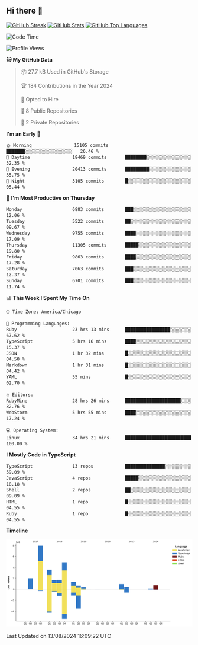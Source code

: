 ## Hi there 👋

<!--
- 🔭 I’m currently working on ...
- 🌱 I’m currently learning ...
- 👯 I’m looking to collaborate on ...
- 🤔 I’m looking for help with ...
- 💬 Ask me about ...
- 📫 How to reach me: ...
- 😄 Pronouns: ...
- ⚡ Fun fact: ...
-->

[![GitHub Streak](https://github-readme-streak-stats.herokuapp.com?user=jameswlane&theme=tokyonight)](https://git.io/streak-stats)
[![GitHub Stats](https://github-readme-stats.vercel.app/api?username=jameswlane&show_icons=true&theme=tokyonight)](https://github-readme-stats.vercel.app)
[![GitHub Top Languages](https://github-readme-stats.vercel.app/api/top-langs?username=jameswlane&show_icons=true&locale=en&layout=compact&theme=tokyonight)](https://github-readme-stats.vercel.app)


<!--START_SECTION:waka-->
![Code Time](http://img.shields.io/badge/Code%20Time-80%20hrs%2033%20mins-blue)

![Profile Views](http://img.shields.io/badge/Profile%20Views-25-blue)

**🐱 My GitHub Data** 

> 📦 27.7 kB Used in GitHub's Storage 
 > 
> 🏆 184 Contributions in the Year 2024
 > 
> 💼 Opted to Hire
 > 
> 📜 8 Public Repositories 
 > 
> 🔑 2 Private Repositories 
 > 
**I'm an Early 🐤** 

```text
🌞 Morning                15105 commits       ███████░░░░░░░░░░░░░░░░░░   26.46 % 
🌆 Daytime                18469 commits       ████████░░░░░░░░░░░░░░░░░   32.35 % 
🌃 Evening                20413 commits       █████████░░░░░░░░░░░░░░░░   35.75 % 
🌙 Night                  3105 commits        █░░░░░░░░░░░░░░░░░░░░░░░░   05.44 % 
```
📅 **I'm Most Productive on Thursday** 

```text
Monday                   6883 commits        ███░░░░░░░░░░░░░░░░░░░░░░   12.06 % 
Tuesday                  5522 commits        ██░░░░░░░░░░░░░░░░░░░░░░░   09.67 % 
Wednesday                9755 commits        ████░░░░░░░░░░░░░░░░░░░░░   17.09 % 
Thursday                 11305 commits       █████░░░░░░░░░░░░░░░░░░░░   19.80 % 
Friday                   9863 commits        ████░░░░░░░░░░░░░░░░░░░░░   17.28 % 
Saturday                 7063 commits        ███░░░░░░░░░░░░░░░░░░░░░░   12.37 % 
Sunday                   6701 commits        ███░░░░░░░░░░░░░░░░░░░░░░   11.74 % 
```


📊 **This Week I Spent My Time On** 

```text
🕑︎ Time Zone: America/Chicago

💬 Programming Languages: 
Ruby                     23 hrs 13 mins      █████████████████░░░░░░░░   67.62 % 
TypeScript               5 hrs 16 mins       ████░░░░░░░░░░░░░░░░░░░░░   15.37 % 
JSON                     1 hr 32 mins        █░░░░░░░░░░░░░░░░░░░░░░░░   04.50 % 
Markdown                 1 hr 31 mins        █░░░░░░░░░░░░░░░░░░░░░░░░   04.42 % 
YAML                     55 mins             █░░░░░░░░░░░░░░░░░░░░░░░░   02.70 % 

🔥 Editors: 
RubyMine                 28 hrs 26 mins      █████████████████████░░░░   82.76 % 
WebStorm                 5 hrs 55 mins       ████░░░░░░░░░░░░░░░░░░░░░   17.24 % 

💻 Operating System: 
Linux                    34 hrs 21 mins      █████████████████████████   100.00 % 
```

**I Mostly Code in TypeScript** 

```text
TypeScript               13 repos            ███████████████░░░░░░░░░░   59.09 % 
JavaScript               4 repos             █████░░░░░░░░░░░░░░░░░░░░   18.18 % 
Shell                    2 repos             ██░░░░░░░░░░░░░░░░░░░░░░░   09.09 % 
HTML                     1 repo              █░░░░░░░░░░░░░░░░░░░░░░░░   04.55 % 
Ruby                     1 repo              █░░░░░░░░░░░░░░░░░░░░░░░░   04.55 % 
```



**Timeline**

![Lines of Code chart](https://raw.githubusercontent.com/jameswlane/jameswlane/main/assets/bar_graph.png)


 Last Updated on 13/08/2024 16:09:22 UTC
<!--END_SECTION:waka-->
